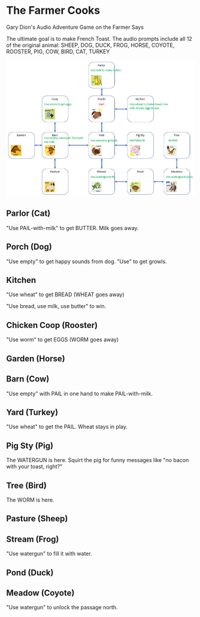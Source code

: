 # The Farmer Cooks

Gary Dion's Audio Adventure Game on the Farmer Says

The ultimate goal is to make French Toast. The audio prompts include all 12 of the original animal: SHEEP, DOG, DUCK, FROG, HORSE, COYOTE, ROOSTER, PIG, COW, BIRD, CAT, TURKEY

![](art/map.jpg)

## Parlor (Cat)

"Use PAIL-with-milk" to get BUTTER. Milk goes away.

## Porch (Dog)

"Use empty" to get happy sounds from dog. "Use" to get growls.

## Kitchen

"Use wheat" to get BREAD (WHEAT goes away)

"Use bread, use milk, use butter" to win.

## Chicken Coop (Rooster)

"Use worm" to get EGGS (WORM goes away)

## Garden (Horse)

## Barn (Cow)

"Use empty" with PAIL in one hand to make PAIL-with-milk.

## Yard (Turkey)

"Use wheat" to get the PAIL. Wheat stays in play.

## Pig Sty (Pig)

The WATERGUN is here. Squirt the pig for funny messages like "no bacon with your toast, right?"

## Tree (Bird)

The WORM is here.

## Pasture (Sheep)

## Stream (Frog)

"Use watergun" to fill it with water.

## Pond (Duck)

## Meadow (Coyote)

"Use watergun" to unlock the passage north.

